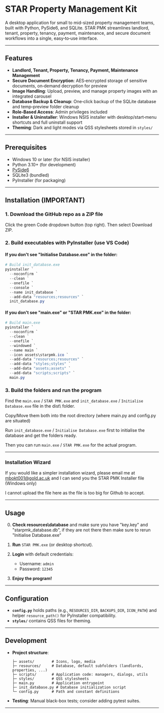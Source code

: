 # STAR Property Management Kit

A desktop application for small to mid-sized property management teams, built with Python, PySide6, and SQLite. STAR PMK streamlines landlord, tenant, property, tenancy, payment, maintenance, and secure document workflows into a single, easy‑to‑use interface.

---

## Features

* **Landlord, Tenant, Property, Tenancy, Payment, Maintenance Management**
* **Secure Document Encryption**: AES‑encrypted storage of sensitive documents, on‑demand decryption for preview
* **Image Handling**: Upload, preview, and manage property images with an integrated carousel
* **Database Backup & Cleanup**: One‑click backup of the SQLite database and temp‑preview folder cleanup
* **Role‑Based Access**: Admin privileges included
* **Installer & Uninstaller**: Windows NSIS installer with desktop/start‑menu shortcuts and full uninstall support
* **Theming**: Dark and light modes via QSS stylesheets stored in `styles/`

---

## Prerequisites

* Windows 10 or later (for NSIS installer)
* Python 3.10+ (for development)
* [PySide6](https://pypi.org/project/PySide6/)
* SQLite3 (bundled)
* PyInstaller (for packaging)

---

## Installation (IMPORTANT)

### 1. Download the GitHub repo as a ZIP file

Click the green Code dropdown button (top right). Then select Download ZIP.

### 2. Build executables with PyInstaller (use VS Code)

#### If you don't see "Initialise Database.exe" in the folder:
```powershell
# Build init_database.exe
pyinstaller `
  --noconfirm `
  --clean `
  --onefile `
  --console `
  --name init_database `
  --add-data "resources;resources" `
  init_database.py
```
#### If you don't see "main.exe" or "STAR PMK.exe" in the folder:
```powershell
# Build main.exe
pyinstaller `
  --noconfirm `
  --clean `
  --onefile `
  --windowed `
  --name main `
  --icon assets\starpmk.ico `
  --add-data "resources;resources" `
  --add-data "styles;styles" `
  --add-data "assets;assets" `
  --add-data "scripts;scripts" `
  main.py
```

### 3. Build the folders and run the program

Find the `main.exe` / `STAR PMK.exe` and `init_database.exe` / `Initialise Database.exe` file in the dist\ folder.

Copy/Move them both into the root directory (where main.py and config.py are situated)

Run `init_database.exe` / `Initialise Database.exe` first to initialise the database and get the folders ready.

Then you can run `main.exe` / `STAR PMK.exe` for the actual program.

---

### Installation Wizard

If you would like a simpler installation wizard, please email me at mbokt001@gold.ac.uk and I can send you the STAR PMK Installer file (Windows only)

I cannot upload the file here as the file is too big for Github to accept.

---

## Usage

0. **Check resources\database** and make sure you have "key.key" and "starpmk_database.db", if they are not there then make sure to rerun "Initialise Database.exe"
1. **Run** `STAR PMK.exe` (or desktop shortcut).
2. **Login** with default credentials:

   * Username: `admin`
   * Password: `12345`
3. **Enjoy the program!**

---

## Configuration

* **`config.py`** holds paths (e.g., `RESOURCES_DIR`, `BACKUPS_DIR`, `ICON_PATH`) and helper `resource_path()` for PyInstaller compatibility.
* **`styles/`** contains QSS files for theming.

---

## Development

* **Project structure**:

  ```
  ├─ assets/        # Icons, logo, media
  ├─ resources/     # Database, default subfolders (landlords, properties, ...)
  ├─ scripts/       # Application code: managers, dialogs, utils
  ├─ styles/        # QSS stylesheets
  ├─ main.py        # Application entrypoint
  ├─ init_database.py # Database initialization script
  └─ config.py      # Path and constant definitions
  ```

* **Testing**: Manual black-box tests; consider adding pytest suites.

---
